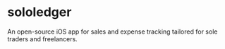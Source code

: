 # sololedger
An open-source iOS app for sales and expense tracking tailored for sole traders and freelancers.
